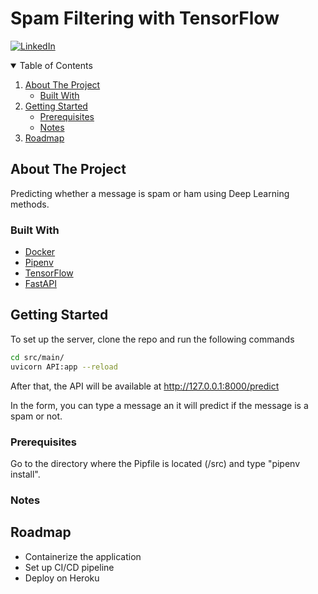 # Spam Filtering with TensorFlow

[![LinkedIn][linkedin-shield]][linkedin-url]

<!-- TABLE OF CONTENTS -->
<details open="open">
  <summary>Table of Contents</summary>
  <ol>
    <li>
      <a href="#about-the-project">About The Project</a>
      <ul>
        <li><a href="#built-with">Built With</a></li>
      </ul>
    </li>
    <li>
      <a href="#getting-started">Getting Started</a>
      <ul>
        <li><a href="#prerequisites">Prerequisites</a></li>
        <li><a href="#notes">Notes</a></li>
      </ul>
    </li>
    <li><a href="#roadmap">Roadmap</a></li>
  </ol>
</details>

<!-- ABOUT THE PROJECT -->
## About The Project

Predicting whether a message is spam or ham using Deep Learning methods.


### Built With

* [Docker](https://www.docker.com/)
* [Pipenv](https://pipenv-fork.readthedocs.io/en/latest/)
* [TensorFlow](https://www.tensorflow.org/)
* [FastAPI](https://fastapi.tiangolo.com/)


## Getting Started
To set up the server, clone the repo and run the following commands
```Bash
cd src/main/
uvicorn API:app --reload
```

After that, the API will be available at http://127.0.0.1:8000/predict 

In the form, you can type a message an it will predict if the message is a spam or not.


### Prerequisites
Go to the directory where the Pipfile is located (/src) and type "pipenv install".


### Notes


## Roadmap
<ul>
  <li>Containerize the application</li>
  <li>Set up CI/CD pipeline</li>
  <li>Deploy on Heroku</li>
</ul>

[linkedin-shield]: https://img.shields.io/badge/-LinkedIn-white.svg?
[linkedin-url]: https://linkedin.com/in/stelios-giannikis